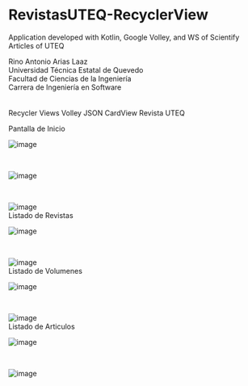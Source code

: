 # RevistasUTEQ-RecyclerView
Application developed with Kotlin, Google Volley, and WS of Scientify Articles of UTEQ

Rino Antonio Arias Laaz<br />
Universidad Técnica Estatal de Quevedo<br />
Facultad de Ciencias de la Ingeniería<br />
Carrera de Ingeniería en Software<br />
<br />
<br />
Recycler Views Volley JSON CardView Revista UTEQ<br />

Pantalla de Inicio
<br />

![image](https://user-images.githubusercontent.com/76960327/178075720-6cfb9604-7d2a-44e5-adc7-527017da2edd.png)
<br />

<br />

![image](https://user-images.githubusercontent.com/76960327/178075748-f21ada28-41ae-4870-9458-34aab8c88f4a.png)
<br />

<br />

![image](https://user-images.githubusercontent.com/76960327/178075822-14f68707-3bd2-42a8-a6c9-f71a3e3852f7.png)
<br />
Listado de Revistas
<br />

![image](https://user-images.githubusercontent.com/76960327/178075859-61d63828-e10b-44ec-b83f-bb278e41e82f.png)
<br />

<br />

![image](https://user-images.githubusercontent.com/76960327/178075879-94a4c0b2-e6c5-4ad3-977c-458e4282183d.png)
<br />
Listado de Volumenes
<br />

![image](https://user-images.githubusercontent.com/76960327/178075895-c08ea6c1-fe15-4782-89dc-e84a229f3799.png)
<br />

<br />

![image](https://user-images.githubusercontent.com/76960327/178075904-8d7d8963-362f-4c1a-9a69-f927f0866e1f.png)
<br />
Listado de Articulos
<br />

![image](https://user-images.githubusercontent.com/76960327/178075935-76b2a174-eee9-465c-9854-64c7ee921dba.png)
<br />

<br />

![image](https://user-images.githubusercontent.com/76960327/178075944-55c2f113-46d6-42a9-8ccb-b65890806c99.png)
<br />

